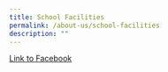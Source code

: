 ```yaml
---
title: School Facilities
permalink: /about-us/school-facilities
description: ""
---
```




[Link to Facebook](https://www.facebook.com/media/set/?set=a.1728858983817805&type=1&l=0237c3a584)